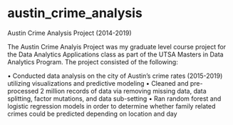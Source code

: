 # austin_crime_analysis
Austin Crime Analysis Project (2014-2019)

The Austin Crime Analyis Project was my graduate level course project for the Data Analytics Applications class as part of the UTSA Masters in Data Analytics Program.
The project consisted of the following:

• Conducted data analysis on the city of Austin’s crime rates (2015-2019) utilizing visualizations and predictive modeling
• Cleaned and pre-processed 2 million records of data via removing missing data, data splitting, factor mutations, and data sub-setting
• Ran random forest and logistic regression models in order to determine whether family related crimes could be predicted depending on location and day
